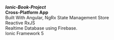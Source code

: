 
***Ionic-Book-Project<br>***
**Cross-Platform App<br>**
Built With Angular, 
NgRx State Management Store<br>
Reactive RxJS<br>
Realtime Database using Firebase.<br>
Ionic Framework 5

